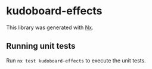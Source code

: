 # kudoboard-effects

This library was generated with [Nx](https://nx.dev).

## Running unit tests

Run `nx test kudoboard-effects` to execute the unit tests.
